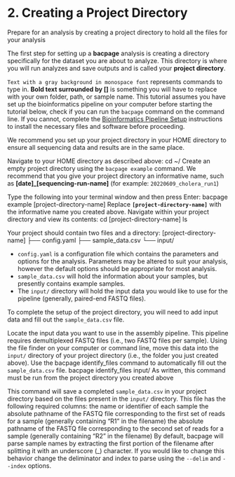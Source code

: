 # 2. Creating a Project Directory
<card-summary >
    Prepare for an analysis by creating a project directory to hold all the files for your analysis
</card-summary>

The first step for setting up a **bacpage** analysis is creating a directory specifically for the dataset you are about 
to analyze.
This directory is where you will run analyzes and save outputs and is called your **project directory**.

<procedure title="Important notes for following this tutorial" id="intro-table">
    <step>
        <code>Text with a gray background in monospace font</code> represents commands to type in.
    </step>
    <step>
        <b>Bold text surrounded by []</b> is something you will have to replace with your own folder, path, or sample 
        name.
    </step>
    <step>
        This tutorial assumes you have set up the bioinformatics pipeline on your computer before starting the
        tutorial below, check if you can run the <code>bacpage</code> command on the command line. If you cannot, 
        complete the <a href="Bioinformatics-Pipeline-Setup.md">Bioinformatics Pipeline Setup</a> instructions to  
        install the necessary files and software before proceeding.
    </step>
</procedure>

We recommend you set up your project directory in your <tooltip term="HOME">HOME directory</tooltip> to ensure all 
sequencing data and results are in the same place.

<procedure type="steps" title="Creating a project directory from a template">
    <step>
        Navigate to your HOME directory as described above:
        <code-block lang="bash" >cd ~/</code-block>
    </step>
    <step>
        Create an empty project directory using the <code>bacpage example</code> command. 
        We recommend that you give your project directory an informative name, such as <b>[date]_[sequencing-run-name]</b>
        (for example: <code>20220609_cholera_run1</code>)
        <p/>Type the following into your terminal window and then press <shortcut>Enter</shortcut>:
        <code-block>bacpage example [project-directory-name]</code-block>
        <note>Replace <code><b>[project-directory-name]</b></code> with the informative name you created above.</note>
    </step>
    <step>
        Navigate within your project directory and view its contents:
        <code-block lang="bash">
            cd [project-directory-name]
            ls
        </code-block>
    </step>
</procedure>

Your project should contain two files and a directory:
<code-block>
[project-directory-name]
├── config.yaml
├── sample_data.csv
└── input/
</code-block>

* <code>config.yaml</code> is a configuration file which contains the parameters and options for the analysis. 
Parameters may be altered to suit your analysis, however the default options should be appropriate for most analysis.
* <code>sample_data.csv</code> will hold the information about your samples, but presently contains example samples.
* The <code>input/</code> directory will hold the input data you would like to use for the pipeline 
(generally, paired-end FASTQ files).

To complete the setup of the project directory, you will need to add input data and fill out the <code>sample_data.csv</code>
file.

<procedure type="steps" title="Adding input data">
    <step>
        Locate the input data you want to use in the assembly pipeline. 
        This pipeline requires demultiplexed FASTQ files (i.e., two FASTQ files per sample). 
    </step>    
    <step>
        Using the file finder on your computer or command line, move this data into the <code>input/</code> directory of
        your project directory (i.e., the folder you just created above).
    </step>
    <step>
        Use the bacpage identify_files command to automatically fill out the <code>sample_data.csv</code> file.
        <code-block lang="bash" >
        bacpage identify_files input/
        </code-block>
        <note>As written, this command must be run from the project directory you created above</note>
    </step>
</procedure>

This command will save a completed <code>sample_data.csv</code> in your project directory based on the files present in the <code>input/</code> directory.
This file has the following required columns:
<deflist type="narrow">
    <def title="sample">the name or identifier of each sample</def>
    <def title="read1">the absolute pathname of the FASTQ file corresponding to the first set of reads for a sample (generally containing “R1” in the filename)</def>
    <def title="read2">the absolute pathname of the FASTQ file corresponding to the second set of reads for a sample (generally containing “R2” in the filename)</def>
</deflist>
<tip>
    By default, bacpage will parse sample names by extracting the first portion of the filename after splitting it with an underscore 
    (<shortcut>_</shortcut>) character. 
    If you would like to change this behavior change the deliminator and index to parse using the <code>--delim</code> and 
    <code>--index</code> options.
</tip>